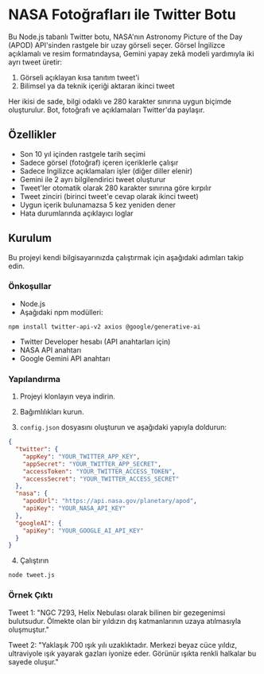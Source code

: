 # NASA Fotoğrafları ile Twitter Botu

Bu Node.js tabanlı Twitter botu, NASA'nın Astronomy Picture of the Day (APOD) API'sinden rastgele bir uzay görseli seçer. Görsel İngilizce açıklamalı ve resim formatındaysa, Gemini yapay zekâ modeli yardımıyla iki ayrı tweet üretir:

1. Görseli açıklayan kısa tanıtım tweet'i
2. Bilimsel ya da teknik içeriği aktaran ikinci tweet

Her ikisi de sade, bilgi odaklı ve 280 karakter sınırına uygun biçimde oluşturulur. Bot, fotoğrafı ve açıklamaları Twitter'da paylaşır.

## Özellikler

* Son 10 yıl içinden rastgele tarih seçimi
* Sadece görsel (fotoğraf) içeren içeriklerle çalışır
* Sadece İngilizce açıklamaları işler (diğer diller elenir)
* Gemini ile 2 ayrı bilgilendirici tweet oluşturur
* Tweet'ler otomatik olarak 280 karakter sınırına göre kırpılır
* Tweet zinciri (birinci tweet'e cevap olarak ikinci tweet)
* Uygun içerik bulunamazsa 5 kez yeniden dener
* Hata durumlarında açıklayıcı loglar

## Kurulum

Bu projeyi kendi bilgisayarınızda çalıştırmak için aşağıdaki adımları takip edin.

### Önkoşullar

* Node.js
* Aşağıdaki npm modülleri:

```
npm install twitter-api-v2 axios @google/generative-ai
```

* Twitter Developer hesabı (API anahtarları için)
* NASA API anahtarı
* Google Gemini API anahtarı

### Yapılandırma

1. Projeyi klonlayın veya indirin.


2. Bağımlılıkları kurun.


3. `config.json` dosyasını oluşturun ve aşağıdaki yapıyla doldurun:

```json
{
  "twitter": {
    "appKey": "YOUR_TWITTER_APP_KEY",
    "appSecret": "YOUR_TWITTER_APP_SECRET",
    "accessToken": "YOUR_TWITTER_ACCESS_TOKEN",
    "accessSecret": "YOUR_TWITTER_ACCESS_SECRET"
  },
  "nasa": {
    "apodUrl": "https://api.nasa.gov/planetary/apod",
    "apiKey": "YOUR_NASA_API_KEY"
  },
  "googleAI": {
    "apiKey": "YOUR_GOOGLE_AI_API_KEY"
  }
}
```

4. Çalıştırın

```
node tweet.js
```

### Örnek Çıktı
Tweet 1:
"NGC 7293, Helix Nebulası olarak bilinen bir gezegenimsi bulutsudur. Ölmekte olan bir yıldızın dış katmanlarının uzaya atılmasıyla oluşmuştur."

Tweet 2:
"Yaklaşık 700 ışık yılı uzaklıktadır. Merkezi beyaz cüce yıldız, ultraviyole ışık yayarak gazları iyonize eder. Görünür ışıkta renkli halkalar bu sayede oluşur."